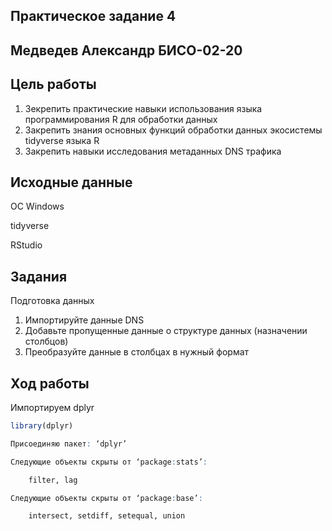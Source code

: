## Практическое задание 4
## Медведев Александр БИСО-02-20

## Цель работы
1. Зекрепить практические навыки использования языка программирования R для обработки данных
2. Закрепить знания основных функций обработки данных экосистемы tidyverse языка R
3. Закрепить навыки исследования метаданных DNS трафика

## Исходные данные

ОС Windows

tidyverse

RStudio

## Задания

Подготовка данных

1. Импортируйте данные DNS
2. Добавьте пропущенные данные о структуре данных (назначении столбцов)
3. Преобразуйте данные в столбцах в нужный формат

## Ход работы
Импортируем dplyr
```R
library(dplyr)
```
```R
Присоединяю пакет: ‘dplyr’

Следующие объекты скрыты от ‘package:stats’:

    filter, lag

Следующие объекты скрыты от ‘package:base’:

    intersect, setdiff, setequal, union
```

